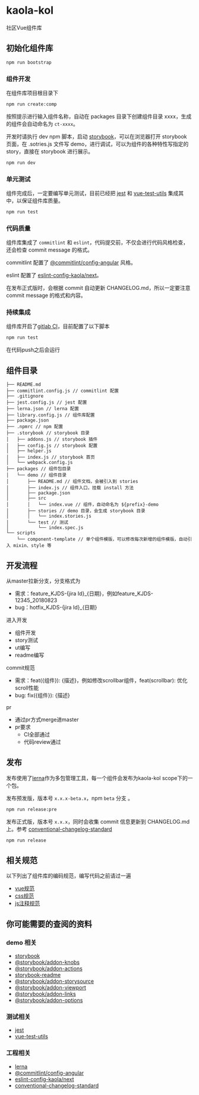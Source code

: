 # kaola-kol

社区Vue组件库

## 初始化组件库

```bash
npm run bootstrap
```

### 组件开发

在组件库项目根目录下

```bash
npm run create:comp
```

按照提示进行输入组件名称，自动在 packages 目录下创建组件目录 xxxx，生成的组件会自动命名为 `ct-xxxx`。

开发时请执行 dev npm 脚本，启动 [storybook](https://github.com/storybooks/storybook)，可以在浏览器打开 storybook 页面，在 .sotries.js 文件写 demo，进行调试，可以为组件的各种特性写指定的 story，直接在 storybook 进行展示。

```bash
npm run dev
```

### 单元测试

组件完成后，一定要编写单元测试，目前已经把 [jest](https://jestjs.io) 和 [vue-test-utils](https://vue-test-utils.vuejs.org) 集成其中，以保证组件库质量。

```bash
npm run test
```

### 代码质量

组件库集成了 `commitlint` 和 `eslint`，代码提交前，不仅会进行代码风格检查，还会检查 commit message 的格式。

commitlint 配置了 [@commitlint/config-angular](https://github.com/marionebl/commitlint/tree/master/@commitlint/config-angular) 风格。

eslint 配置了 [eslint-config-kaola/next](https://github.com/kaola-fed/eslint-config-kaola)。

在发布正式版时，会根据 commit 自动更新 CHANGELOG.md，所以一定要注意 commit message 的格式和内容。

### 持续集成

组件库开启了[gitlab CI](https://note.youdao.com/group/#/42540264/(folder/180948433//full:md/207791906))，目前配置了以下脚本

```bash
npm run test
```

在代码push之后会运行

## 组件目录

```
├── README.md
├── commitlint.config.js // commitlint 配置
├── .gitignore
├── jest.config.js // jest 配置
├── lerna.json // lerna 配置
├── library.config.js // 组件库配置
├── package.json
├── .npmrc // npm 配置
├── .storybook // storybook 目录
│   ├── addons.js // storybook 插件
│   ├── config.js // storybook 配置
│   ├── helper.js
│   ├── index.js // storybook 首页
│   └── webpack.config.js
├── packages // 组件包目录
│   └── demo // 组件目录
│       ├── README.md // 组件文档，会被引入到 stories
│       ├── index.js // 组件入口，挂载 install 方法
│       ├── package.json
│       ├── src
│       │   └── index.vue // 组件，自动命名为 ${prefix}-demo
│       ├── stories // demo 目录，会生成 storybook 目录
│       │   └── index.stories.js
│       └── test // 测试
│           └── index.spec.js
└── scripts
    └── component-template // 单个组件模版，可以修改每次新增的组件模版，自动引入 mixin、style 等
```

## 开发流程

从master拉新分支，分支格式为
- 需求：feature_KJDS-{jira Id}_{日期}，例如feature_KJDS-12345_20180823
- bug：hotfix_KJDS-{jira Id}_{日期}

进入开发
- 组件开发
- story测试
- ut编写
- readme编写

commit规范
- 需求：feat({组件}): {描述}，例如修改scrollbar组件，feat(scrollbar): 优化scroll性能
- bug: fix({组件}): {描述}

pr
- 通过pr方式merge进master
- pr要求
    * CI全部通过
    * 代码review通过

## 发布

发布使用了[lerna](https://note.youdao.com/group/#/42540264/(folder/180948433//full:md/207720811))作为多包管理工具，每一个组件会发布为kaola-kol scope下的一个包。

发布预发版，版本号 `x.x.x-beta.x`，npm `beta` 分支 。

```bash
npm run release:pre
```

发布正式版，版本号 `x.x.x`，同时会收集 commit 信息更新到 CHANGELOG.md 上。参考 [conventional-changelog-standard](https://github.com/bcoe/conventional-changelog-standard/blob/master/convention.md)

```bash
npm run release
```

## 相关规范

以下列出了组件库的编码规范，编写代码之前请过一遍

- [vue规范](https://note.youdao.com/group/#/42540264/(folder/180948433//full:md/207821807))
- [css规范](https://note.youdao.com/group/#/42540264/(folder/180948433//full:md/208044249))
- [js注释规范](https://note.youdao.com/group/#/42540264/(folder/180948433//full:md/208044453))

## 你可能需要的查阅的资料

### demo 相关

- [storybook](https://github.com/storybooks/storybook)
- [@storybook/addon-knobs](https://github.com/storybooks/storybook/blob/master/addons/knobs/README.md)
- [@storybook/addon-actions](https://github.com/storybooks/storybook/blob/master/addons/actions/README.md)
- [storybook-readme](https://github.com/tuchk4/storybook-readme)
- [@storybook/addon-storysource](https://github.com/storybooks/storybook/blob/master/addons/storysource/README.md)
- [@storybook/addon-viewport](https://github.com/storybooks/storybook/blob/master/addons/viewport/README.md)
- [@storybook/addon-links](https://github.com/storybooks/storybook/blob/master/addons/links/README.md)
- [@storybook/addon-options](https://github.com/storybooks/storybook/blob/master/addons/options/README.md)

### 测试相关

- [jest](https://jestjs.io)
- [vue-test-utils](https://vue-test-utils.vuejs.org)

### 工程相关

- [lerna](https://github.com/lerna/lerna)
- [@commitlint/config-angular](https://github.com/marionebl/commitlint/tree/master/@commitlint/config-angular)
- [eslint-config-kaola/next](https://github.com/kaola-fed/eslint-config-kaola)
- [conventional-changelog-standard](https://github.com/bcoe/conventional-changelog-standard/blob/master/convention.md)
